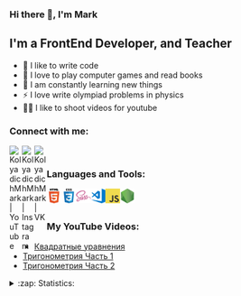 ### Hi there 👋, I'm Mark


## I'm a FrontEnd Developer, and Teacher
- 💪 I like to write code
- 🎉 I love to play computer games and read books
- 🥅 I am constantly learning new things
- ⚡ I love write olympiad problems in physics
- 🤹🏽 I like to shoot videos for youtube 

### Connect with me:

[<img align="left" alt="KolyadichMark | YouTube" width="22px" src="https://cdn.jsdelivr.net/npm/simple-icons@v3/icons/youtube.svg" />][youtube]
[<img align="left" alt="KolyadichMark | Instagram" width="22px" src="https://cdn.jsdelivr.net/npm/simple-icons@v3/icons/instagram.svg" />][instagram]
[<img align="left" alt="KolyadichMark | VK" width="22px" src="https://cdn.jsdelivr.net/npm/simple-icons@v3/icons/vk.svg" />][vk]

<br />

### Languages and Tools:

<img align="left" alt="HTML5" width="26px" src="https://raw.githubusercontent.com/github/explore/80688e429a7d4ef2fca1e82350fe8e3517d3494d/topics/html/html.png" />
<img align="left" alt="CSS3" width="26px" src="https://raw.githubusercontent.com/github/explore/80688e429a7d4ef2fca1e82350fe8e3517d3494d/topics/css/css.png" />
<img align="left" alt="Sass" width="26px" src="https://raw.githubusercontent.com/github/explore/80688e429a7d4ef2fca1e82350fe8e3517d3494d/topics/sass/sass.png" />
<img align="left" alt="Visual Studio Code" width="26px" src="https://raw.githubusercontent.com/github/explore/80688e429a7d4ef2fca1e82350fe8e3517d3494d/topics/visual-studio-code/visual-studio-code.png" />
<img align="left" alt="JavaScript" width="26px" src="https://raw.githubusercontent.com/github/explore/80688e429a7d4ef2fca1e82350fe8e3517d3494d/topics/javascript/javascript.png" />
<img align="left" alt="Node.js" width="26px" src="https://raw.githubusercontent.com/github/explore/80688e429a7d4ef2fca1e82350fe8e3517d3494d/topics/nodejs/nodejs.png" />


<br />
<br />

### My YouTube Videos:
<!-- YOUTUBE:START -->
- [Квадратные уравнения](https://www.youtube.com/watch?v=2MQi57mEYhA&t=618s)
- [Тригонометрия Часть 1](https://www.youtube.com/watch?v=SOPWv9BIRQY&t=519s)
- [Тригонометрия Часть 2](https://www.youtube.com/watch?v=9Aj0imz7ndY&t=695s)
<!-- YOUTUBE:END -->

<details>
  <summary>:zap: Statistics:</summary>
   <img align="left" alt="codeSTACKr's GitHub Stats" src="https://github-readme-stats.vercel.app/api?username=MarkKolyadich_count=8&layout=compact" />
    <br />
    <img align="left" alt="codeSTACKr's GitHub Stats" src="https://github-readme-stats.vercel.app/api?username=MarkKolyadich_icons=true" />
</details>

[youtube]: https://www.youtube.com/channel/UCvX-ZOz4jjpAJwP2khwTvgw
[instagram]: https://www.instagram.com/kolyadichmark/?hl=ru
[vk]: https://vk.com/garmonik_m
